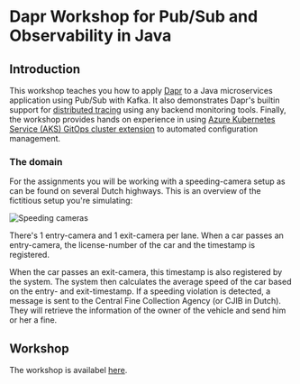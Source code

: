 # Dapr Workshop for Pub/Sub and Observability in Java 

## Introduction

This workshop teaches you how to apply [Dapr](https://dapr.io) to a Java microservices application using Pub/Sub with Kafka. It also demonstrates Dapr's builtin support for [distributed tracing](https://docs.dapr.io/concepts/observability-concept/) using any backend monitoring tools. Finally, the workshop provides hands on experience in using [Azure Kubernetes Service (AKS) GitOps cluster extension](https://docs.microsoft.com/en-us/azure/aks/cluster-extensions) to automated configuration management.

### The domain

For the assignments you will be working with a speeding-camera setup as can be found on several Dutch highways. This is an overview of the fictitious setup you're simulating:

![Speeding cameras](img/speed-trap-overview.png)

There's 1 entry-camera and 1 exit-camera per lane. When a car passes an entry-camera, the license-number of the car and the timestamp is registered.

When the car passes an exit-camera, this timestamp is also registered by the system. The system then calculates the average speed of the car based on the entry- and exit-timestamp. If a speeding violation is detected, a message is sent to the Central Fine Collection Agency (or CJIB in Dutch). They will retrieve the information of the owner of the vehicle and send him or her a fine.


## Workshop

The workshop is availabel [here](https://azure.github.io/dapr-java-workshop/).
